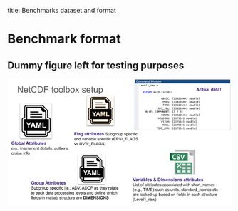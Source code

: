 title: Benchmarks dataset and format

# Benchmark format
 
## Dummy figure left for testing purposes


![Toolbox summary graph](img/toolbox_summary.png)
